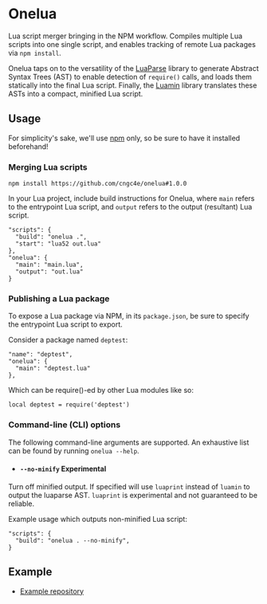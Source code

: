 # Onelua

Lua script merger bringing in the NPM workflow. Compiles multiple Lua scripts into one single script, and enables tracking of remote Lua packages via `npm install`.

Onelua taps on to the versatility of the [LuaParse](https://github.com/fstirlitz/luaparse) library to generate Abstract Syntax Trees (AST) to enable detection of `require()` calls, and loads them statically into the final Lua script. Finally, the [Luamin](https://github.com/mathiasbynens/luamin) library translates these ASTs into a compact, minified Lua script.

## Usage
For simplicity's sake, we'll use [npm](https://www.npmjs.com/) only, so be sure to have it installed beforehand!

### Merging Lua scripts
```
npm install https://github.com/cngc4e/onelua#1.0.0
```

In your Lua project, include build instructions for Onelua, where `main` refers to the entrypoint Lua script, and `output` refers to the output (resultant) Lua script.
```
"scripts": {
  "build": "onelua .",
  "start": "lua52 out.lua"
},
"onelua": {
  "main": "main.lua",
  "output": "out.lua"
}
```

### Publishing a Lua package
To expose a Lua package via NPM, in its `package.json`, be sure to specify the entrypoint Lua script to export.

Consider a package named `deptest`:
```
"name": "deptest",
"onelua": {
  "main": "deptest.lua"
},
```

Which can be require()-ed by other Lua modules like so:
```
local deptest = require('deptest')
```

### Command-line (CLI) options
The following command-line arguments are supported. An exhaustive list can be found by running `onelua --help`.

* #### ``--no-minify`` **Experimental**
Turn off minified output. If specified will use `luaprint` instead of `luamin` to output the luaparse AST. `luaprint` is experimental and not guaranteed to be reliable.

Example usage which outputs non-minified Lua script:
```
"scripts": {
  "build": "onelua . --no-minify",
}
```

## Example
* [Example repository](https://github.com/cngc4e/LuaAppTest)
